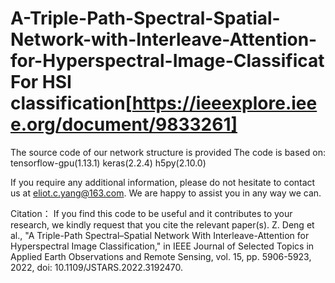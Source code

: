 # A-Triple-Path-Spectral-Spatial-Network-with-Interleave-Attention-for-Hyperspectral-Image-Classificat For HSI classification[https://ieeexplore.ieee.org/document/9833261]
The source code of our network structure is provided
The code is based on:
  tensorflow-gpu(1.13.1)
  keras(2.2.4)
  h5py(2.10.0)

If you require any additional information, please do not hesitate to contact us at eliot.c.yang@163.com. We are happy to assist you in any way we can.



Citation：
If you find this code to be useful and it contributes to your research, we kindly request that you cite the relevant paper(s). 
Z. Deng et al., "A Triple-Path Spectral–Spatial Network With Interleave-Attention for Hyperspectral Image Classification," in IEEE Journal of Selected Topics in Applied Earth Observations and Remote Sensing, vol. 15, pp. 5906-5923, 2022, doi: 10.1109/JSTARS.2022.3192470.
